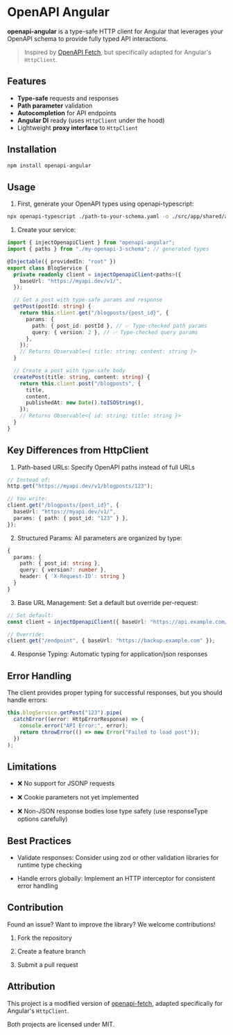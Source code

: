 # OpenAPI Angular

**openapi-angular** is a type-safe HTTP client for Angular that leverages your OpenAPI schema to provide fully typed API interactions.

> Inspired by [OpenAPI Fetch](https://www.npmjs.com/package/openapi-fetch), but specifically adapted for Angular's `HttpClient`.

## Features

- **Type-safe** requests and responses
- **Path parameter** validation
- **Autocompletion** for API endpoints
- **Angular DI** ready (uses `HttpClient` under the hood)
- Lightweight **proxy interface** to `HttpClient`

## Installation

```bash
npm install openapi-angular
```

## Usage

1. First, generate your OpenAPI types using openapi-typescript:

```bash
npx openapi-typescript ./path-to-your-schema.yaml -o ./src/app/shared/api/types.ts
```

1. Create your service:

```ts
import { injectOpenapiClient } from "openapi-angular";
import { paths } from "./my-openapi-3-schema"; // generated types

@Injectable({ providedIn: "root" })
export class BlogService {
  private readonly client = injectOpenapiClient<paths>({
    baseUrl: "https://myapi.dev/v1/",
  });

  // Get a post with type-safe params and response
  getPost(postId: string) {
    return this.client.get("/blogposts/{post_id}", {
      params: {
        path: { post_id: postId }, // ✅ Type-checked path params
        query: { version: 2 }, // ✅ Type-checked query params
      },
    });
    // Returns Observable<{ title: string; content: string }>
  }

  // Create a post with type-safe body
  createPost(title: string, content: string) {
    return this.client.post("/blogposts", {
      title,
      content,
      publishedAt: new Date().toISOString(),
    });
    // Returns Observable<{ id: string; title: string }>
  }
}
```

## Key Differences from HttpClient

1. Path-based URLs: Specify OpenAPI paths instead of full URLs

```ts
// Instead of:
http.get("https://myapi.dev/v1/blogposts/123");

// You write:
client.get("/blogposts/{post_id}", {
  baseUrl: "https://myapi.dev/v1/",
  params: { path: { post_id: "123" } },
});
```

2. Structured Params: All parameters are organized by type:

```ts
{
  params: {
    path: { post_id: string },
    query: { version?: number },
    header: { 'X-Request-ID': string }
  }
}
```

3. Base URL Management: Set a default but override per-request:

```ts
// Set default:
const client = injectOpenapiClient({ baseUrl: "https://api.example.com/v1" });

// Override:
client.get("/endpoint", { baseUrl: "https://backup.example.com" });
```

4. Response Typing: Automatic typing for application/json responses

## Error Handling

The client provides proper typing for successful responses, but you should handle errors:

```ts
this.blogService.getPost("123").pipe(
  catchError((error: HttpErrorResponse) => {
    console.error("API Error:", error);
    return throwError(() => new Error("Failed to load post"));
  })
);
```

## Limitations

- ❌ No support for JSONP requests

- ❌ Cookie parameters not yet implemented

- ❌ Non-JSON response bodies lose type safety (use responseType options carefully)

## Best Practices

- Validate responses: Consider using zod or other validation libraries for runtime type checking

- Handle errors globally: Implement an HTTP interceptor for consistent error handling

## Contribution

Found an issue? Want to improve the library? We welcome contributions!

1. Fork the repository

1. Create a feature branch

1. Submit a pull request

## Attribution

This project is a modified version of [openapi-fetch](https://github.com/openapi-ts/openapi-typescript/tree/b19f43286baca978044ca632c80854e3fd30bc87/packages/openapi-fetch), adapted specifically for Angular's `HttpClient`.

Both projects are licensed under MIT.
